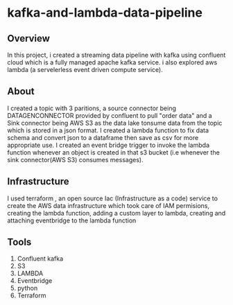 # kafka-and-lambda-data-pipeline

## Overview 
In this project, i created a streaming data pipeline with kafka using confluent cloud which is a fully managed apache kafka service.  i also explored aws lambda (a servelerless event driven compute service).

## About
I created a topic with 3 paritions, a source connector being DATAGENCONNECTOR provided by confluent to pull "order data" and a Sink connector being AWS S3 as the data lake tonsume data from the topic which is stored in a json format. I created a lambda function to fix data schema and convert json to a dataframe then save as csv for more appropriate use. I created an event bridge trigger to invoke the lambda function whenever an object is created in that s3 bucket (i.e whenever the sink connector(AWS S3) consumes messages). 

## Infrastructure
I used terraform , an open source Iac (Infrastructure as a code) service to create the AWS data infrastructure which took care of IAM permisions, creating the lambda function, adding a custom layer to lambda, creating and attaching eventbridge to the lambda function


## Tools 
1. Confluent kafka
2. S3
3. LAMBDA
4. Eventbridge
5. python
6. Terraform
